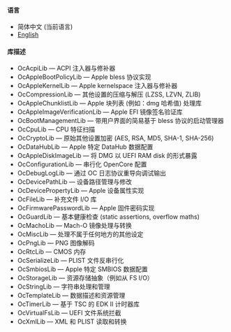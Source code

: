 #### 语言
- 简体中文 (当前语言)
- [English](https://github.com/acidanthera/OpenCorePkg/blob/master/Docs/Libraries.md)

#### 库描述

* OcAcpiLib — ACPI 注入器与修补器
* OcAppleBootPolicyLib — Apple bless 协议实现 
* OcAppleKernelLib — Apple kernelspace 注入器与修补器
* OcCompressionLib — 其他设置的压缩与解压 (LZSS, LZVN, ZLIB)
* OcAppleChunklistLib — Apple 块列表 (例如：dmg 哈希值) 处理库
* OcAppleImageVerificationLib — Apple EFI 镜像签名验证库
* OcBootManagementLib — 带用户界面的简易基于 bless 协议的启动管理器
* OcCpuLib — CPU 特征扫描
* OcCryptoLib — 原始其他设置加密 (AES, RSA, MD5, SHA-1, SHA-256)
* OcDataHubLib — Apple 特定 DataHub 数据配置
* OcAppleDiskImageLib — 将 DMG 以 UEFI RAM disk 的形式暴露
* OcConfigurationLib — 串行化 OpenCore 配置
* OcDebugLogLib — 通过 OC 日志协议重导向调试输出
* OcDevicePathLib — 设备路径管理与修改
* OcDevicePropertyLib — Apple 设备属性实现
* OcFileLib — 补充文件 I/O 库
* OcFirmwarePasswordLib — Apple 固件密码实现
* OcGuardLib — 基本健康检查 (static assertions, overflow maths)
* OcMachoLib — Mach-O 镜像处理与转换
* OcMiscLib — 处理不属于任何地方的其他设定
* OcPngLib — PNG 图像解码
* OcRtcLib — CMOS 内存
* OcSerializeLib — PLIST 文件反串行化
* OcSmbiosLib — Apple 特定 SMBIOS 数据配置
* OcStorageLib — 资源存储抽象（例如从 FS I/O）
* OcStringLib — 字符串处理和管理
* OcTemplateLib — 数据描述和资源管理
* OcTimerLib — 基于 TSC 的 EDK II 计时器库
* OcVirtualFsLib — UEFI 文件系统拦截
* OcXmlLib — XML 和 PLIST 读取和转换
